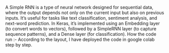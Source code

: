 A Simple RNN is a type of neural network designed for sequential data, where the output depends not only on the current input but also on previous inputs. It’s useful for tasks like text classification, sentiment analysis, and next-word prediction. In Keras, it’s implemented using an Embedding layer (to convert words to vectors), followed by a SimpleRNN layer (to capture sequence patterns), and a Dense layer (for classification).
How the code run :- According to the layout, I have deployed the code in google colab step by step.
